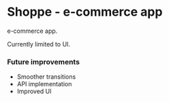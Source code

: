 # Shoppe - e-commerce app

e-commerce app.

Currently limited to UI.

### Future improvements
- Smoother transitions
- API implementation
- Improved UI
